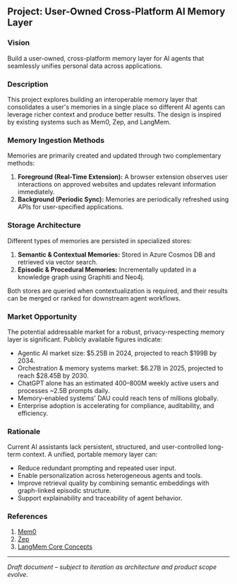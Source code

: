 ## Project: User-Owned Cross-Platform AI Memory Layer

### Vision
Build a user-owned, cross-platform memory layer for AI agents that seamlessly unifies personal data across applications.

### Description
This project explores building an interoperable memory layer that consolidates a user's memories in a single place so different AI agents can leverage richer context and produce better results. The design is inspired by existing systems such as Mem0, Zep, and LangMem.

### Memory Ingestion Methods
Memories are primarily created and updated through two complementary methods:

1. **Foreground (Real-Time Extension):** A browser extension observes user interactions on approved websites and updates relevant information immediately.
2. **Background (Periodic Sync):** Memories are periodically refreshed using APIs for user-specified applications.

### Storage Architecture
Different types of memories are persisted in specialized stores:

1. **Semantic & Contextual Memories:** Stored in Azure Cosmos DB and retrieved via vector search.
2. **Episodic & Procedural Memories:** Incrementally updated in a knowledge graph using Graphiti and Neo4j.

Both stores are queried when contextualization is required, and their results can be merged or ranked for downstream agent workflows.

### Market Opportunity
The potential addressable market for a robust, privacy-respecting memory layer is significant. Publicly available figures indicate:

- Agentic AI market size: $5.25B in 2024, projected to reach $199B by 2034.
- Orchestration & memory systems market: $6.27B in 2025, projected to reach $28.45B by 2030.
- ChatGPT alone has an estimated 400–800M weekly active users and processes ~2.5B prompts daily.
- Memory-enabled systems' DAU could reach tens of millions globally.
- Enterprise adoption is accelerating for compliance, auditability, and efficiency.

### Rationale
Current AI assistants lack persistent, structured, and user-controlled long-term context. A unified, portable memory layer can:

- Reduce redundant prompting and repeated user input.
- Enable personalization across heterogeneous agents and tools.
- Improve retrieval quality by combining semantic embeddings with graph-linked episodic structure.
- Support explainability and traceability of agent behavior.

### References
1. [Mem0](https://arxiv.org/abs/2504.19413)
2. [Zep](https://arxiv.org/abs/2501.13956)
3. [LangMem Core Concepts](https://langchain-ai.github.io/langmem/concepts/conceptual_guide/)

---
_Draft document – subject to iteration as architecture and product scope evolve._

